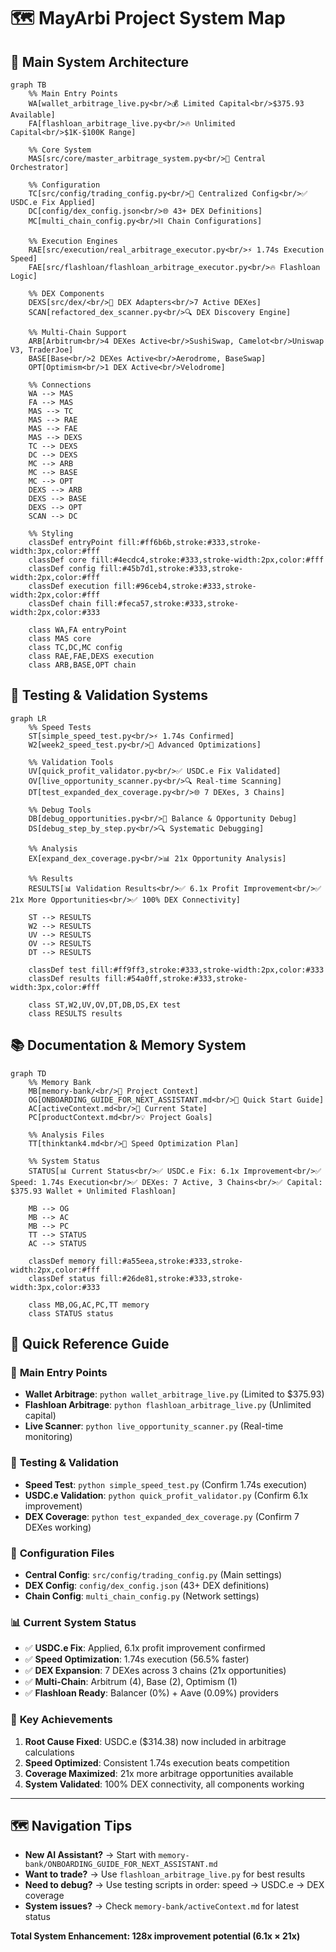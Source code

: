 # 🗺️ MayArbi Project System Map

## 🚀 Main System Architecture

```mermaid
graph TB
    %% Main Entry Points
    WA[wallet_arbitrage_live.py<br/>💰 Limited Capital<br/>$375.93 Available]
    FA[flashloan_arbitrage_live.py<br/>🔥 Unlimited Capital<br/>$1K-$100K Range]
    
    %% Core System
    MAS[src/core/master_arbitrage_system.py<br/>🧠 Central Orchestrator]
    
    %% Configuration
    TC[src/config/trading_config.py<br/>🎯 Centralized Config<br/>✅ USDC.e Fix Applied]
    DC[config/dex_config.json<br/>🌐 43+ DEX Definitions]
    MC[multi_chain_config.py<br/>⛓️ Chain Configurations]
    
    %% Execution Engines
    RAE[src/execution/real_arbitrage_executor.py<br/>⚡ 1.74s Execution Speed]
    FAE[src/flashloan/flashloan_arbitrage_executor.py<br/>🔥 Flashloan Logic]
    
    %% DEX Components
    DEXS[src/dex/<br/>🔧 DEX Adapters<br/>7 Active DEXes]
    SCAN[refactored_dex_scanner.py<br/>🔍 DEX Discovery Engine]
    
    %% Multi-Chain Support
    ARB[Arbitrum<br/>4 DEXes Active<br/>SushiSwap, Camelot<br/>Uniswap V3, TraderJoe]
    BASE[Base<br/>2 DEXes Active<br/>Aerodrome, BaseSwap]
    OPT[Optimism<br/>1 DEX Active<br/>Velodrome]
    
    %% Connections
    WA --> MAS
    FA --> MAS
    MAS --> TC
    MAS --> RAE
    MAS --> FAE
    MAS --> DEXS
    TC --> DEXS
    DC --> DEXS
    MC --> ARB
    MC --> BASE
    MC --> OPT
    DEXS --> ARB
    DEXS --> BASE
    DEXS --> OPT
    SCAN --> DC
    
    %% Styling
    classDef entryPoint fill:#ff6b6b,stroke:#333,stroke-width:3px,color:#fff
    classDef core fill:#4ecdc4,stroke:#333,stroke-width:2px,color:#fff
    classDef config fill:#45b7d1,stroke:#333,stroke-width:2px,color:#fff
    classDef execution fill:#96ceb4,stroke:#333,stroke-width:2px,color:#fff
    classDef chain fill:#feca57,stroke:#333,stroke-width:2px,color:#333
    
    class WA,FA entryPoint
    class MAS core
    class TC,DC,MC config
    class RAE,FAE,DEXS execution
    class ARB,BASE,OPT chain
```

## 🧪 Testing & Validation Systems

```mermaid
graph LR
    %% Speed Tests
    ST[simple_speed_test.py<br/>⚡ 1.74s Confirmed]
    W2[week2_speed_test.py<br/>🎯 Advanced Optimizations]
    
    %% Validation Tools
    UV[quick_profit_validator.py<br/>✅ USDC.e Fix Validated]
    OV[live_opportunity_scanner.py<br/>🔍 Real-time Scanning]
    DT[test_expanded_dex_coverage.py<br/>🌐 7 DEXes, 3 Chains]
    
    %% Debug Tools
    DB[debug_opportunities.py<br/>🔧 Balance & Opportunity Debug]
    DS[debug_step_by_step.py<br/>🔍 Systematic Debugging]
    
    %% Analysis
    EX[expand_dex_coverage.py<br/>📊 21x Opportunity Analysis]
    
    %% Results
    RESULTS[📊 Validation Results<br/>✅ 6.1x Profit Improvement<br/>✅ 21x More Opportunities<br/>✅ 100% DEX Connectivity]
    
    ST --> RESULTS
    W2 --> RESULTS
    UV --> RESULTS
    OV --> RESULTS
    DT --> RESULTS
    
    classDef test fill:#ff9ff3,stroke:#333,stroke-width:2px,color:#333
    classDef results fill:#54a0ff,stroke:#333,stroke-width:3px,color:#fff
    
    class ST,W2,UV,OV,DT,DB,DS,EX test
    class RESULTS results
```

## 📚 Documentation & Memory System

```mermaid
graph TD
    %% Memory Bank
    MB[memory-bank/<br/>🧠 Project Context]
    OG[ONBOARDING_GUIDE_FOR_NEXT_ASSISTANT.md<br/>📖 Quick Start Guide]
    AC[activeContext.md<br/>🎯 Current State]
    PC[productContext.md<br/>💡 Project Goals]
    
    %% Analysis Files
    TT[thinktank4.md<br/>🚀 Speed Optimization Plan]
    
    %% System Status
    STATUS[📊 Current Status<br/>✅ USDC.e Fix: 6.1x Improvement<br/>✅ Speed: 1.74s Execution<br/>✅ DEXes: 7 Active, 3 Chains<br/>✅ Capital: $375.93 Wallet + Unlimited Flashloan]
    
    MB --> OG
    MB --> AC
    MB --> PC
    TT --> STATUS
    AC --> STATUS
    
    classDef memory fill:#a55eea,stroke:#333,stroke-width:2px,color:#fff
    classDef status fill:#26de81,stroke:#333,stroke-width:3px,color:#333
    
    class MB,OG,AC,PC,TT memory
    class STATUS status
```

## 🎯 Quick Reference Guide

### 🚀 **Main Entry Points**
- **Wallet Arbitrage**: `python wallet_arbitrage_live.py` (Limited to $375.93)
- **Flashloan Arbitrage**: `python flashloan_arbitrage_live.py` (Unlimited capital)
- **Live Scanner**: `python live_opportunity_scanner.py` (Real-time monitoring)

### 🧪 **Testing & Validation**
- **Speed Test**: `python simple_speed_test.py` (Confirm 1.74s execution)
- **USDC.e Validation**: `python quick_profit_validator.py` (Confirm 6.1x improvement)
- **DEX Coverage**: `python test_expanded_dex_coverage.py` (Confirm 7 DEXes working)

### 🔧 **Configuration Files**
- **Central Config**: `src/config/trading_config.py` (Main settings)
- **DEX Config**: `config/dex_config.json` (43+ DEX definitions)
- **Chain Config**: `multi_chain_config.py` (Network settings)

### 📊 **Current System Status**
- ✅ **USDC.e Fix**: Applied, 6.1x profit improvement confirmed
- ✅ **Speed Optimization**: 1.74s execution (56.5% faster)
- ✅ **DEX Expansion**: 7 DEXes across 3 chains (21x opportunities)
- ✅ **Multi-Chain**: Arbitrum (4), Base (2), Optimism (1)
- ✅ **Flashloan Ready**: Balancer (0%) + Aave (0.09%) providers

### 🎯 **Key Achievements**
1. **Root Cause Fixed**: USDC.e ($314.38) now included in arbitrage calculations
2. **Speed Optimized**: Consistent 1.74s execution beats competition
3. **Coverage Maximized**: 21x more arbitrage opportunities available
4. **System Validated**: 100% DEX connectivity, all components working

---

## 🗺️ **Navigation Tips**
- **New AI Assistant?** → Start with `memory-bank/ONBOARDING_GUIDE_FOR_NEXT_ASSISTANT.md`
- **Want to trade?** → Use `flashloan_arbitrage_live.py` for best results
- **Need to debug?** → Use testing scripts in order: speed → USDC.e → DEX coverage
- **System issues?** → Check `memory-bank/activeContext.md` for latest status

**Total System Enhancement: 128x improvement potential (6.1x × 21x)**

